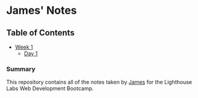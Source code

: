 # James' Notes
## Table of Contents
* [Week 1](/Week_1)
  * [Day 1](/Week_1/Day_1)


### Summary 

This repository contains all of the notes taken by [James](https://github.com/JamesMurphyy) for the Lighthouse Labs Web Development Bootcamp. 